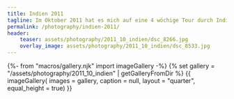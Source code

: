 ```yaml
---
title: Indien 2011
tagline: Im Oktober 2011 hat es mich auf eine 4 wöchige Tour durch Indien und Nepal verschlagen.
permalink: /photography/indien-2011/
header:
    teaser: assets/photography/2011_10_indien/dsc_8266.jpg
    overlay_image: assets/photography/2011_10_indien/dsc_8533.jpg
---
```

{%- from "macros/gallery.njk" import imageGallery -%}
{% set gallery = "/assets/photography/2011_10_indien" | getGalleryFromDir %}
{{ imageGallery(
    images = gallery,
    caption = null,
    layout = "quarter",
    equal_height = true) }}